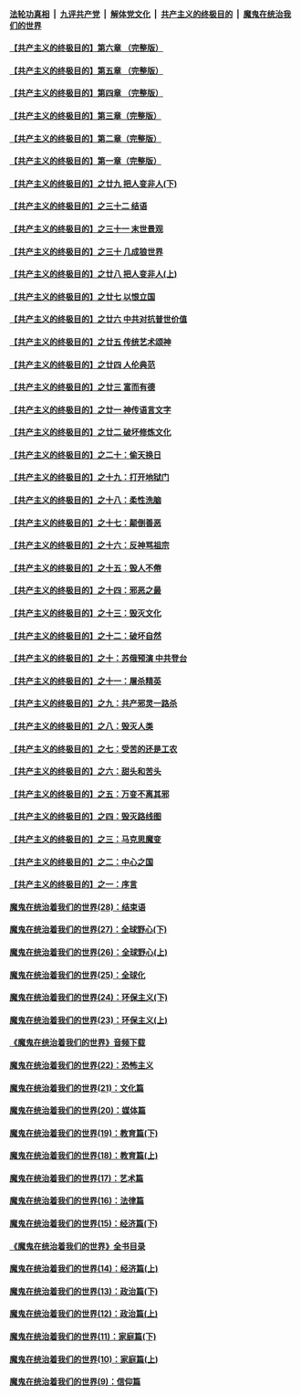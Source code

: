 ####  [法轮功真相](../../../../basic/blob/master/README.md?t=06240102) &nbsp;|&nbsp; [九评共产党](../../../../9ping.md/blob/master/README.md?t=06240102) &nbsp;|&nbsp; [解体党文化](../../../../jtdwh.md/blob/master/README.md?t=06240102)  &nbsp;|&nbsp; [共产主义的终极目的](../../../../gczydzjmd.md/blob/master/README.md?t=06240102) &nbsp;|&nbsp; [魔鬼在统治我们的世界](../../../../mgztzwmdsj.md/blob/master/README.md?t=06240102) 

#### [【共产主义的终极目的】第六章 （完整版）](../pages/nsc422/n11428913.md?t=06240102) 

#### [【共产主义的终极目的】第五章 （完整版）](../pages/nsc422/n11428912.md?t=06240102) 

#### [【共产主义的终极目的】第四章 （完整版）](../pages/nsc422/n11428907.md?t=06240102) 

#### [【共产主义的终极目的】第三章（完整版）](../pages/nsc422/n11428848.md?t=06240102) 

#### [【共产主义的终极目的】第二章（完整版）](../pages/nsc422/n11428831.md?t=06240102) 

#### [【共产主义的终极目的】第一章（完整版）](../pages/nsc422/n11417651.md?t=06240102) 

#### [【共产主义的终极目的】之廿九 把人变非人(下)](../pages/nsc422/n11344140.md?t=06240102) 

#### [【共产主义的终极目的】之三十二 结语](../pages/nsc422/n11360535.md?t=06240102) 

#### [【共产主义的终极目的】之三十一 末世景观](../pages/nsc422/n11351129.md?t=06240102) 

#### [【共产主义的终极目的】之三十 几成狼世界](../pages/nsc422/n11348280.md?t=06240102) 

#### [【共产主义的终极目的】之廿八 把人变非人(上)](../pages/nsc422/n11340492.md?t=06240102) 

#### [【共产主义的终极目的】之廿七 以恨立国](../pages/nsc422/n11336944.md?t=06240102) 

#### [【共产主义的终极目的】之廿六 中共对抗普世价值](../pages/nsc422/n11324785.md?t=06240102) 

#### [【共产主义的终极目的】之廿五 传统艺术颂神](../pages/nsc422/n11296396.md?t=06240102) 

#### [【共产主义的终极目的】之廿四 人伦典范](../pages/nsc422/n11296397.md?t=06240102) 

#### [【共产主义的终极目的】之廿三 富而有德](../pages/nsc422/n11283598.md?t=06240102) 

#### [【共产主义的终极目的】之廿一 神传语言文字](../pages/nsc422/n11263265.md?t=06240102) 

#### [【共产主义的终极目的】之廿二 破坏修炼文化](../pages/nsc422/n11245728.md?t=06240102) 

#### [【共产主义的终极目的】之二十：偷天换日](../pages/nsc422/n11238846.md?t=06240102) 

#### [【共产主义的终极目的】之十九：打开地狱门](../pages/nsc422/n11206376.md?t=06240102) 

#### [【共产主义的终极目的】之十八：柔性洗脑](../pages/nsc422/n11199994.md?t=06240102) 

#### [【共产主义的终极目的】之十七：颠倒善恶](../pages/nsc422/n11179782.md?t=06240102) 

#### [【共产主义的终极目的】之十六：反神骂祖宗](../pages/nsc422/n11166798.md?t=06240102) 

#### [【共产主义的终极目的】之十五：毁人不倦](../pages/nsc422/n11166792.md?t=06240102) 

#### [【共产主义的终极目的】之十四：邪恶之最](../pages/nsc422/n11150249.md?t=06240102) 

#### [【共产主义的终极目的】之十三：毁灭文化](../pages/nsc422/n11135227.md?t=06240102) 

#### [【共产主义的终极目的】之十二：破坏自然](../pages/nsc422/n11135214.md?t=06240102) 

#### [【共产主义的终极目的】之十：苏俄预演 中共登台](../pages/nsc422/n11118424.md?t=06240102) 

#### [【共产主义的终极目的】之十一：屠杀精英](../pages/nsc422/n11118442.md?t=06240102) 

#### [【共产主义的终极目的】之九：共产邪灵一路杀](../pages/nsc422/n11114139.md?t=06240102) 

#### [【共产主义的终极目的】之八：毁灭人类](../pages/nsc422/n11108503.md?t=06240102) 

#### [【共产主义的终极目的】之七：受苦的还是工农](../pages/nsc422/n11101809.md?t=06240102) 

#### [【共产主义的终极目的】之六：甜头和苦头](../pages/nsc422/n11096971.md?t=06240102) 

#### [【共产主义的终极目的】之五：万变不离其邪](../pages/nsc422/n11091285.md?t=06240102) 

#### [【共产主义的终极目的】之四：毁灭路线图](../pages/nsc422/n11086284.md?t=06240102) 

#### [【共产主义的终极目的】之三：马克思魔变](../pages/nsc422/n11061941.md?t=06240102) 

#### [【共产主义的终极目的】之二：中心之国](../pages/nsc422/n11047728.md?t=06240102) 

#### [【共产主义的终极目的】之一：序言](../pages/nsc422/n11086077.md?t=06240102) 

#### [魔鬼在统治着我们的世界(28)：结束语](../pages/nsc422/n10936246.md?t=06240102) 

#### [魔鬼在统治着我们的世界(27)：全球野心(下)](../pages/nsc422/n10928319.md?t=06240102) 

#### [魔鬼在统治着我们的世界(26)：全球野心(上)](../pages/nsc422/n10900318.md?t=06240102) 

#### [魔鬼在统治着我们的世界(25)：全球化](../pages/nsc422/n10788205.md?t=06240102) 

#### [魔鬼在统治着我们的世界(24)：环保主义(下)](../pages/nsc422/n10695307.md?t=06240102) 

#### [魔鬼在统治着我们的世界(23)：环保主义(上)](../pages/nsc422/n10688613.md?t=06240102) 

#### [《魔鬼在统治着我们的世界》音频下载](../pages/nsc422/n10635553.md?t=06240102) 

#### [魔鬼在统治着我们的世界(22)：恐怖主义](../pages/nsc422/n10614727.md?t=06240102) 

#### [魔鬼在统治着我们的世界(21)：文化篇](../pages/nsc422/n10597706.md?t=06240102) 

#### [魔鬼在统治着我们的世界(20)：媒体篇](../pages/nsc422/n10586579.md?t=06240102) 

#### [魔鬼在统治着我们的世界(19)：教育篇(下)](../pages/nsc422/n10564808.md?t=06240102) 

#### [魔鬼在统治着我们的世界(18)：教育篇(上)](../pages/nsc422/n10526970.md?t=06240102) 

#### [魔鬼在统治着我们的世界(17)：艺术篇](../pages/nsc422/n10499093.md?t=06240102) 

#### [魔鬼在统治着我们的世界(16)：法律篇](../pages/nsc422/n10485969.md?t=06240102) 

#### [魔鬼在统治着我们的世界(15)：经济篇(下)](../pages/nsc422/n10469975.md?t=06240102) 

#### [《魔鬼在统治着我们的世界》全书目录](../pages/nsc422/n10464261.md?t=06240102) 

#### [魔鬼在统治着我们的世界(14)：经济篇(上)](../pages/nsc422/n10457370.md?t=06240102) 

#### [魔鬼在统治着我们的世界(13)：政治篇(下)](../pages/nsc422/n10448270.md?t=06240102) 

#### [魔鬼在统治着我们的世界(12)：政治篇(上)](../pages/nsc422/n10444576.md?t=06240102) 

#### [魔鬼在统治着我们的世界(11)：家庭篇(下)](../pages/nsc422/n10440961.md?t=06240102) 

#### [魔鬼在统治着我们的世界(10)：家庭篇(上)](../pages/nsc422/n10435448.md?t=06240102) 

#### [魔鬼在统治着我们的世界(9)：信仰篇](../pages/nsc422/n10432159.md?t=06240102) 

